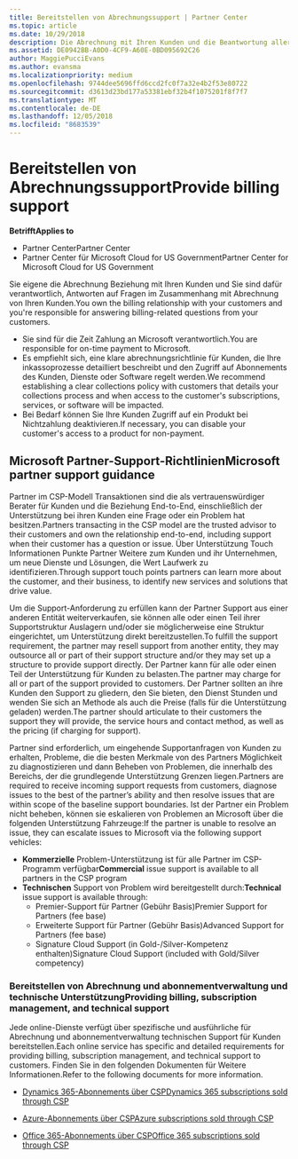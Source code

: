```yaml
---
title: Bereitstellen von Abrechnungssupport | Partner Center
ms.topic: article
ms.date: 10/29/2018
description: Die Abrechnung mit Ihren Kunden und die Beantwortung aller Fragen zu Abrechnungen liegen in Ihrer Verantwortung.
ms.assetid: DE0942BB-A0D0-4CF9-A60E-0BD095692C26
author: MaggiePucciEvans
ms.author: evansma
ms.localizationpriority: medium
ms.openlocfilehash: 9744dee5696ffd6ccd2fc0f7a32e4b2f53e80722
ms.sourcegitcommit: d3613d23bd177a53381ebf32b4f1075201f8f7f7
ms.translationtype: MT
ms.contentlocale: de-DE
ms.lasthandoff: 12/05/2018
ms.locfileid: "8683539"
---
```

# <a name="provide-billing-support"></a><span data-ttu-id="94210-103">Bereitstellen von Abrechnungssupport</span><span class="sxs-lookup"><span data-stu-id="94210-103">Provide billing support</span></span>

**<span data-ttu-id="94210-104">Betrifft</span><span class="sxs-lookup"><span data-stu-id="94210-104">Applies to</span></span>**

-  <span data-ttu-id="94210-105">Partner Center</span><span class="sxs-lookup"><span data-stu-id="94210-105">Partner Center</span></span>
-  <span data-ttu-id="94210-106">Partner Center für Microsoft Cloud for US Government</span><span class="sxs-lookup"><span data-stu-id="94210-106">Partner Center for Microsoft Cloud for US Government</span></span>


<span data-ttu-id="94210-107">Sie eigene die Abrechnung Beziehung mit Ihren Kunden und Sie sind dafür verantwortlich, Antworten auf Fragen im Zusammenhang mit Abrechnung von Ihren Kunden.</span><span class="sxs-lookup"><span data-stu-id="94210-107">You own the billing relationship with your customers and you're responsible for answering billing-related questions from your customers.</span></span>

-   <span data-ttu-id="94210-108">Sie sind für die Zeit Zahlung an Microsoft verantwortlich.</span><span class="sxs-lookup"><span data-stu-id="94210-108">You are responsible for on-time payment to Microsoft.</span></span>
-   <span data-ttu-id="94210-109">Es empfiehlt sich, eine klare abrechnungsrichtlinie für Kunden, die Ihre inkassoprozesse detailliert beschreibt und den Zugriff auf Abonnements des Kunden, Dienste oder Software regelt werden.</span><span class="sxs-lookup"><span data-stu-id="94210-109">We recommend establishing a clear collections policy with customers that details your collections process and when access to the customer's subscriptions, services, or software will be impacted.</span></span>
-   <span data-ttu-id="94210-110">Bei Bedarf können Sie Ihre Kunden Zugriff auf ein Produkt bei Nichtzahlung deaktivieren.</span><span class="sxs-lookup"><span data-stu-id="94210-110">If necessary, you can disable your customer's access to a product for non-payment.</span></span>

## <a name="microsoft-partner-support-guidance"></a><span data-ttu-id="94210-111">Microsoft Partner-Support-Richtlinien</span><span class="sxs-lookup"><span data-stu-id="94210-111">Microsoft partner support guidance</span></span>

<span data-ttu-id="94210-112">Partner im CSP-Modell Transaktionen sind die als vertrauenswürdiger Berater für Kunden und die Beziehung End-to-End, einschließlich der Unterstützung bei ihren Kunden eine Frage oder ein Problem hat besitzen.</span><span class="sxs-lookup"><span data-stu-id="94210-112">Partners transacting in the CSP model are the trusted advisor to their customers and own the relationship end-to-end, including support when their customer has a question or issue.</span></span> <span data-ttu-id="94210-113">Über Unterstützung Touch Informationen Punkte Partner Weitere zum Kunden und ihr Unternehmen, um neue Dienste und Lösungen, die Wert Laufwerk zu identifizieren.</span><span class="sxs-lookup"><span data-stu-id="94210-113">Through support touch points partners can learn more about the customer, and their business, to identify new services and solutions that drive value.</span></span>

<span data-ttu-id="94210-114">Um die Support-Anforderung zu erfüllen kann der Partner Support aus einer anderen Entität weiterverkaufen, sie können alle oder einen Teil ihrer Supportstruktur Auslagern und/oder sie möglicherweise eine Struktur eingerichtet, um Unterstützung direkt bereitzustellen.</span><span class="sxs-lookup"><span data-stu-id="94210-114">To fulfill the support requirement, the partner may resell support from another entity, they may outsource all or part of their support structure and/or they may set up a structure to provide support directly.</span></span>  <span data-ttu-id="94210-115">Der Partner kann für alle oder einen Teil der Unterstützung für Kunden zu belasten.</span><span class="sxs-lookup"><span data-stu-id="94210-115">The partner may charge for all or part of the support provided to customers.</span></span> <span data-ttu-id="94210-116">Der Partner sollten an ihre Kunden den Support zu gliedern, den Sie bieten, den Dienst Stunden und wenden Sie sich an Methode als auch die Preise (falls für die Unterstützung geladen) werden.</span><span class="sxs-lookup"><span data-stu-id="94210-116">The partner should articulate to their customers the support they will provide, the service hours and contact method, as well as the pricing (if charging for support).</span></span> 

<span data-ttu-id="94210-117">Partner sind erforderlich, um eingehende Supportanfragen von Kunden zu erhalten, Probleme, die die besten Merkmale von des Partners Möglichkeit zu diagnostizieren und dann Beheben von Problemen, die innerhalb des Bereichs, der die grundlegende Unterstützung Grenzen liegen.</span><span class="sxs-lookup"><span data-stu-id="94210-117">Partners are required to receive incoming support requests from customers, diagnose issues to the best of the partner’s ability and then resolve issues that are within scope of the baseline support boundaries.</span></span> <span data-ttu-id="94210-118">Ist der Partner ein Problem nicht beheben, können sie eskalieren von Problemen an Microsoft über die folgenden Unterstützung Fahrzeuge:</span><span class="sxs-lookup"><span data-stu-id="94210-118">If the partner is unable to resolve an issue, they can escalate issues to Microsoft via the following support vehicles:</span></span>

- <span data-ttu-id="94210-119">**Kommerzielle** Problem-Unterstützung ist für alle Partner im CSP-Programm verfügbar</span><span class="sxs-lookup"><span data-stu-id="94210-119">**Commercial** issue support is available to all partners in the CSP program</span></span>
-   <span data-ttu-id="94210-120">**Technischen** Support von Problem wird bereitgestellt durch:</span><span class="sxs-lookup"><span data-stu-id="94210-120">**Technical** issue support is available through:</span></span>
    -   <span data-ttu-id="94210-121">Premier-Support für Partner (Gebühr Basis)</span><span class="sxs-lookup"><span data-stu-id="94210-121">Premier Support for Partners (fee base)</span></span>
    -   <span data-ttu-id="94210-122">Erweiterte Support für Partner (Gebühr Basis)</span><span class="sxs-lookup"><span data-stu-id="94210-122">Advanced Support for Partners (fee base)</span></span>
    -   <span data-ttu-id="94210-123">Signature Cloud Support (in Gold-/Silver-Kompetenz enthalten)</span><span class="sxs-lookup"><span data-stu-id="94210-123">Signature Cloud Support (included with Gold/Silver competency)</span></span>

### <a name="providing-billing-subscription-management-and-technical-support"></a><span data-ttu-id="94210-124">Bereitstellen von Abrechnung und abonnementverwaltung und technische Unterstützung</span><span class="sxs-lookup"><span data-stu-id="94210-124">Providing billing, subscription management, and technical support</span></span> 

<span data-ttu-id="94210-125">Jede online-Dienste verfügt über spezifische und ausführliche für Abrechnung und abonnementverwaltung technischen Support für Kunden bereitstellen.</span><span class="sxs-lookup"><span data-stu-id="94210-125">Each online service has specific and detailed requirements for providing billing, subscription management, and technical support to customers.</span></span> <span data-ttu-id="94210-126">Finden Sie in den folgenden Dokumenten für Weitere Informationen.</span><span class="sxs-lookup"><span data-stu-id="94210-126">Refer to the following documents for more information.</span></span>

-   [<span data-ttu-id="94210-127">Dynamics 365-Abonnements über CSP</span><span class="sxs-lookup"><span data-stu-id="94210-127">Dynamics 365 subscriptions sold through CSP</span></span>](https://www.microsoftpartnercommunity.com/t5/CSP/Microsoft-Partner-Support-Guidance/m-p/5262#M30)

-   [<span data-ttu-id="94210-128">Azure-Abonnements über CSP</span><span class="sxs-lookup"><span data-stu-id="94210-128">Azure subscriptions sold through CSP</span></span>](https://www.microsoftpartnercommunity.com/t5/CSP/Microsoft-Partner-Support-Guidance/m-p/5263#M31)

-   [<span data-ttu-id="94210-129">Office 365-Abonnements über CSP</span><span class="sxs-lookup"><span data-stu-id="94210-129">Office 365 subscriptions sold through CSP</span></span>](https://www.microsoftpartnercommunity.com/t5/CSP/Microsoft-Partner-Support-Guidance/m-p/5264#M32)
 

